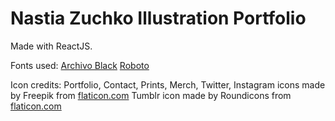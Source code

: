 # Nastia Zuchko Illustration Portfolio

Made with ReactJS.

Fonts used:
[Archivo Black](https://fonts.google.com/specimen/Archivo+Black)
[Roboto](https://fonts.google.com/specimen/Roboto?query=roboto)

Icon credits:
Portfolio, Contact, Prints, Merch, Twitter, Instagram icons made by Freepik from [flaticon.com](www.flaticon.com)
Tumblr icon made by Roundicons from [flaticon.com](www.flaticon.com)
